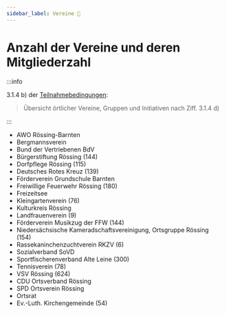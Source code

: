 ```yaml
---
sidebar_label: Vereine 🚧
---
```


# Anzahl der Vereine und deren Mitgliederzahl

:::info

3.1.4 b) der [Teilnahmebedingungen](/teilnahmebedingungen.pdf):

> Übersicht örtlicher Vereine, Gruppen und Initiativen nach Ziff. 3.1.4 d)

:::

- AWO Rössing-Barnten
- Bergmannsverein
- Bund der Vertriebenen BdV
- Bürgerstiftung Rössing (144)
- Dorfpflege Rössing (115)
- Deutsches Rotes Kreuz (139)
- Förderverein Grundschule Barnten
- Freiwillige Feuerwehr Rössing (180)
- Freizeitsee
- Kleingartenverein (76)
- Kulturkreis Rössing
- Landfrauenverein (9)
- Förderverein Musikzug der FFW (144)
- Niedersächsische Kameradschaftsvereinigung, Ortsgruppe Rössing (154)
- Rassekaninchenzuchtverein RKZV (6)
- Sozialverband SoVD
- Sportfischerenverband Alte Leine (300)
- Tennisverein (78)
- VSV Rössing (624)
- CDU Ortsverband Rössing
- SPD Ortsverein Rössing
- Ortsrat
- Ev.-Luth. Kirchengemeinde (54)